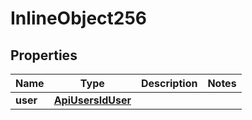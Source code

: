 

# InlineObject256

## Properties

Name | Type | Description | Notes
------------ | ------------- | ------------- | -------------
**user** | [**ApiUsersIdUser**](ApiUsersIdUser.md) |  | 



